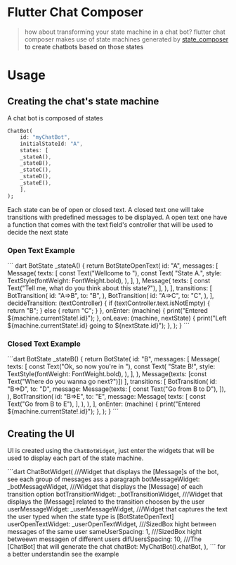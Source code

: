 # Flutter Chat Composer
>how about transforming your state machine in a chat bot? flutter chat composer makes use of state machines generated by <a href="https://github.com/FelipeMarra/state-composer">state_composer<a> to create chatbots based on those states
# Usage
## Creating the chat's state machine
A chat bot is composed of states
``` dart 
ChatBot(
    id: "myChatBot",
    initialStateId: "A",
    states: [
    _stateA(),
    _stateB(),
    _stateC(),
    _stateD(),
    _stateE(),
    ],
);
```
Each state can be of open or closed text. A closed text one will take transitions with predefined
messages to be displayed. A open text one have a function that comes with the text field's controller that will be used to decide the next state
### Open Text Example
´´´ dart 
  BotState _stateA() {
    return BotStateOpenText(
      id: "A",
      messages: [
        Message(
          texts: [
            const Text("Wellcome to "),
            const Text(
              "State A.",
              style: TextStyle(fontWeight: FontWeight.bold),
            ),
          ],
        ),
        Message(
          texts: [
            const Text("Tell me, what do you think about this state?"),
          ],
        ),
      ],
      transitions: [
        BotTransition(
          id: "A=>B",
          to: "B",
        ),
        BotTransition(
          id: "A=>C",
          to: "C",
        ),
      ],
      decideTransition: (textController) {
        if (textController.text.isNotEmpty) {
          return "B";
        } else {
          return "C";
        }
      },
      onEnter: (machine) {
        print("Entered ${machine.currentState!.id}");
      },
      onLeave: (machine, nextState) {
        print("Left ${machine.currentState!.id} going to ${nextState.id}");
      },
    );
  }
´´´
### Closed Text Example
´´´dart 
  BotState _stateB() {
    return BotState(
      id: "B",
      messages: [
        Message(
          texts: [
            const Text("Ok, so now you're in "),
            const Text(
              "State B!",
              style: TextStyle(fontWeight: FontWeight.bold),
            ),
          ],
        ),
        Message(texts: [const Text("Where do you wanna go next?")])
      ],
      transitions: [
        BotTransition(
          id: "B=>D",
          to: "D",
          message: Message(texts: [
            const Text("Go from B to D"),
          ]),
        ),
        BotTransition(
          id: "B=>E",
          to: "E",
          message: Message(
            texts: [
              const Text("Go from B to E"),
            ],
          ),
        ),
      ],
      onEnter: (machine) {
        print("Entered ${machine.currentState!.id}");
      },
    );
  }
´´´
## Creating the UI
UI is created using the `ChatBotWidget`, just enter the widgets that will be used to display
each part of the state machine.

´´´dart 
    ChatBotWidget(
        ///Widget that displays the [Message]s of the bot, see each group of messages ass a paragraph
        botMessageWidget: _botMessageWidget,
        ///Widget that displays the [Message] of each transition option
        botTransitionWidget: _botTransitionWidget,
        ///Widget that displays the [Message] related to the transition choosen by the user
        userMessageWidget: _userMessageWidget,
        ///Widget that captures the text the user typed when the state type is [BotStateOpenText]
        userOpenTextWidget: _userOpenTextWidget,
        ///SizedBox hight between messages of the same user
        sameUserSpacing: 1,
        ///SizedBox hight betweewn messagen of different users
        difUsersSpacing: 10,
        ///The [ChatBot] that will generate the chat
        chatBot: MyChatBot().chatBot,
    ),
´´´
for a better understandin see the <a hred="https://github.com/FelipeMarra/flutter_chat_composer/tree/main/example">example<a>
